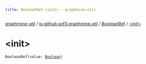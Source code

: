 ```yaml
---
title: BooleanRef.<init> - graphmine-util
---
```


[graphmine-util](../../index.html) / [io.github.sof3.graphmine.util](../index.html) / [BooleanRef](index.html) / [&lt;init&gt;](./-init-.html)

# &lt;init&gt;

`BooleanRef(value: `[`Boolean`](https://kotlinlang.org/api/latest/jvm/stdlib/kotlin/-boolean/index.html)`)`